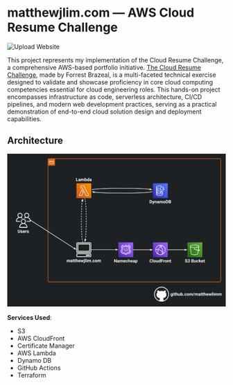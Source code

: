 # matthewjlim.com — AWS Cloud Resume Challenge

![Upload Website](https://github.com/matthewlimm/matthewjlim.com/actions/workflows/front-end-cicd.yml/badge.svg)

This project represents my implementation of the Cloud Resume Challenge, a comprehensive AWS-based portfolio initiative. [The Cloud Resume Challenge](https://cloudresumechallenge.dev/), made by Forrest Brazeal, is a multi-faceted technical exercise designed to validate and showcase proficiency in core cloud computing competencies essential for cloud engineering roles. This hands-on project encompasses infrastructure as code, serverless architecture, CI/CD pipelines, and modern web development practices, serving as a practical demonstration of end-to-end cloud solution design and deployment capabilities.

## Architecture

![Architecture Diagram](img/matthewlim-architecture.png)

**Services Used**:

- S3
- AWS CloudFront
- Certificate Manager
- AWS Lambda
- Dynamo DB
- GitHub Actions
- Terraform
